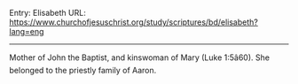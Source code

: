 Entry: Elisabeth
URL: https://www.churchofjesuschrist.org/study/scriptures/bd/elisabeth?lang=eng

---

Mother of John the Baptist, and kinswoman of Mary (Luke 1:5â60). She belonged to the priestly family of Aaron.
